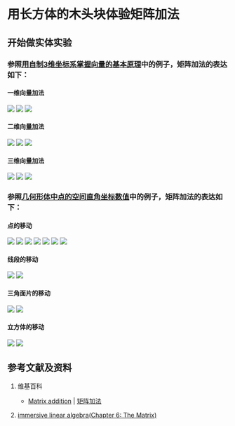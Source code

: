 # 用长方体的木头块体验矩阵加法

## 开始做实体实验

### 参照[用自制3维坐标系掌握向量的基本原理](https://gitee.com/quanbinn/Learn-Mathematical-Olympiad-The-Interactive-Way/blob/master/chapters/%E7%BA%BF%E6%80%A7%E4%BB%A3%E6%95%B0/%E5%90%91%E9%87%8F/%E7%94%A8%E8%87%AA%E5%88%B63%E7%BB%B4%E5%9D%90%E6%A0%87%E7%B3%BB%E6%8E%8C%E6%8F%A1%E5%90%91%E9%87%8F%E7%9A%84%E5%9F%BA%E6%9C%AC%E5%8E%9F%E7%90%86.md#%E7%94%A8%E8%87%AA%E5%88%B63%E7%BB%B4%E5%9D%90%E6%A0%87%E7%B3%BB%E6%8E%8C%E6%8F%A1%E5%90%91%E9%87%8F%E7%9A%84%E5%9F%BA%E6%9C%AC%E5%8E%9F%E7%90%86)中的例子，矩阵加法的表达如下：

#### 一维向量加法
![](/images/线性代数/矩阵/用长方体的木头块体验矩阵加法/1a1.jpg)
![](/images/线性代数/矩阵/用长方体的木头块体验矩阵加法/1a2.jpg)
![](/images/线性代数/矩阵/用长方体的木头块体验矩阵加法/1a3.jpg)

#### 二维向量加法
![](/images/线性代数/矩阵/用长方体的木头块体验矩阵加法/2a1.jpg)
![](/images/线性代数/矩阵/用长方体的木头块体验矩阵加法/2a2.jpg)
![](/images/线性代数/矩阵/用长方体的木头块体验矩阵加法/2a3.jpg)

#### 三维向量加法
![](/images/线性代数/矩阵/用长方体的木头块体验矩阵加法/3a1.jpg)
![](/images/线性代数/矩阵/用长方体的木头块体验矩阵加法/3a2.jpg)
![](/images/线性代数/矩阵/用长方体的木头块体验矩阵加法/3a3.jpg)

### 参照[几何形体中点的空间直角坐标数值](https://gitee.com/quanbinn/learn-PEIM-the-experimental-way#几何形体中点的空间直角坐标数值)中的例子，矩阵加法的表达如下：

#### 点的移动
![](/images/线性代数/矩阵/用长方体的木头块体验矩阵加法/4a1.jpg)
![](/images/线性代数/矩阵/用长方体的木头块体验矩阵加法/4a2.jpg)
![](/images/线性代数/矩阵/用长方体的木头块体验矩阵加法/4a3.jpg)
![](/images/线性代数/矩阵/用长方体的木头块体验矩阵加法/4a4.jpg)
![](/images/线性代数/矩阵/用长方体的木头块体验矩阵加法/4a5.jpg)
![](/images/线性代数/矩阵/用长方体的木头块体验矩阵加法/4a6.jpg)
![](/images/线性代数/矩阵/用长方体的木头块体验矩阵加法/4a7.jpg)

#### 线段的移动
![](/images/线性代数/矩阵/用长方体的木头块体验矩阵加法/5a1.jpg)
![](/images/线性代数/矩阵/用长方体的木头块体验矩阵加法/5a2.jpg)

#### 三角面片的移动
![](/images/线性代数/矩阵/用长方体的木头块体验矩阵加法/6a1.jpg)
![](/images/线性代数/矩阵/用长方体的木头块体验矩阵加法/6a2.jpg)

#### 立方体的移动
![](/images/线性代数/矩阵/用长方体的木头块体验矩阵加法/7a1.jpg)
![](/images/线性代数/矩阵/用长方体的木头块体验矩阵加法/7a2.jpg)

## 参考文献及资料

1. 维基百科
	- [Matrix addition](https://en.wikipedia.org/wiki/Matrix_addition) | [矩阵加法](https://zh.wikipedia.org/wiki/%E7%9F%A9%E9%99%A3%E5%8A%A0%E6%B3%95) 

2. [immersive linear algebra(Chapter 6: The Matrix)](http://immersivemath.com/ila/ch06_matrices/ch06.html)

